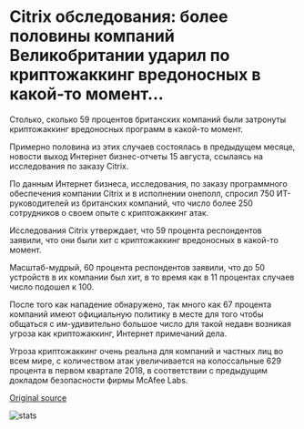 # Citrix обследования: более половины компаний Великобритании ударил по криптожаккинг вредоносных в какой-то момент...

Столько, сколько 59 процентов британских компаний были затронуты криптожаккинг вредоносных программ в какой-то момент.

Примерно половина из этих случаев состоялась в предыдущем месяце, новости выход Интернет бизнес-отчеты 15 августа, ссылаясь на исследования по заказу Citrix.

По данным Интернет бизнеса, исследования, по заказу программного обеспечения компании Citrix и в исполнении онеполл, спросил 750 ИТ-руководителей из британских компаний, что число более 250 сотрудников о своем опыте с криптожаккинг атак.

Исследования Citrix утверждает, что 59 процента респондентов заявили, что они были хит с криптожаккинг вредоносных в какой-то момент.

Масштаб-мудрый, 60 процента респондентов заявили, что до 50 устройств в их компании был хит, в то время как в 11 процентах случаев число подошел к 100.

После того как нападение обнаружено, так много как 67 процента компаний имеют официальную политику в месте для того чтобы общаться с им-удивительно большое число для такой недавн возникая угроза как криптожаккинг, Интернет примечаний дела.

Угроза криптожаккинг очень реальна для компаний и частных лиц во всем мире, с количеством атак увеличивается на колоссальные 629 процента в первом квартале 2018, в соответствии с предыдущим докладом безопасности фирмы McAfee Labs.

[Original source](https://cointelegraph.com/news/citrix-survey-more-than-half-of-uk-companies-hit-by-cryptojacking-malware-at-some-point)

![stats](https://c.statcounter.com/11760860/0/a89fa40b/1/ "stats")